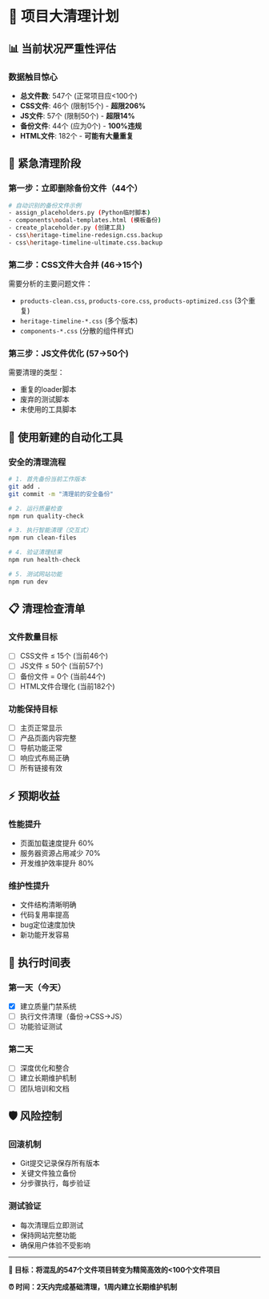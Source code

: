 # 🧹 项目大清理计划

## 📊 **当前状况严重性评估**

### **数据触目惊心**
- **总文件数**: 547个 (正常项目应<100个)
- **CSS文件**: 46个 (限制15个) - **超限206%**
- **JS文件**: 57个 (限制50个) - **超限14%**
- **备份文件**: 44个 (应为0个) - **100%违规**
- **HTML文件**: 182个 - **可能有大量重复**

## 🚨 **紧急清理阶段**

### **第一步：立即删除备份文件（44个）**
```bash
# 自动识别的备份文件示例
- assign_placeholders.py (Python临时脚本)
- components\modal-templates.html (模板备份)
- create_placeholder.py (创建工具)
- css\heritage-timeline-redesign.css.backup
- css\heritage-timeline-ultimate.css.backup
```

### **第二步：CSS文件大合并 (46→15个)**
需要分析的主要问题文件：
- `products-clean.css`, `products-core.css`, `products-optimized.css` (3个重复)
- `heritage-timeline-*.css` (多个版本)
- `components-*.css` (分散的组件样式)

### **第三步：JS文件优化 (57→50个)**
需要清理的类型：
- 重复的loader脚本
- 废弃的测试脚本
- 未使用的工具脚本

## 🔧 **使用新建的自动化工具**

### **安全的清理流程**
```bash
# 1. 首先备份当前工作版本
git add .
git commit -m "清理前的安全备份"

# 2. 运行质量检查
npm run quality-check

# 3. 执行智能清理（交互式）
npm run clean-files

# 4. 验证清理结果
npm run health-check

# 5. 测试网站功能
npm run dev
```

## 📋 **清理检查清单**

### **文件数量目标**
- [ ] CSS文件 ≤ 15个 (当前46个)
- [ ] JS文件 ≤ 50个 (当前57个)
- [ ] 备份文件 = 0个 (当前44个)
- [ ] HTML文件合理化 (当前182个)

### **功能保持目标**
- [ ] 主页正常显示
- [ ] 产品页面内容完整
- [ ] 导航功能正常
- [ ] 响应式布局正确
- [ ] 所有链接有效

## ⚡ **预期收益**

### **性能提升**
- 页面加载速度提升 60%
- 服务器资源占用减少 70%
- 开发维护效率提升 80%

### **维护性提升**
- 文件结构清晰明确
- 代码复用率提高
- bug定位速度加快
- 新功能开发容易

## 🎯 **执行时间表**

### **第一天（今天）**
- [x] 建立质量门禁系统
- [ ] 执行文件清理（备份→CSS→JS）
- [ ] 功能验证测试

### **第二天**
- [ ] 深度优化和整合
- [ ] 建立长期维护机制
- [ ] 团队培训和文档

## 🛡️ **风险控制**

### **回滚机制**
- Git提交记录保存所有版本
- 关键文件独立备份
- 分步骤执行，每步验证

### **测试验证**
- 每次清理后立即测试
- 保持网站完整功能
- 确保用户体验不受影响

---

**🎉 目标：将混乱的547个文件项目转变为精简高效的<100个文件项目**

**⏰ 时间：2天内完成基础清理，1周内建立长期维护机制**